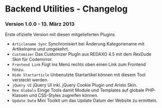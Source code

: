 Backend Utilities - Changelog
=============================

### Version 1.0.0 - 13. März 2013

Erste ofizielle Version mit diesen mitgelieferten Plugins

* `Articlename Sync` Synchronisiert bei Änderung Kategoriename mit Artikelname und umgekehrt.
* `Customizer` Das Customizer PlugIn aus REDAXO 4.5 mit dem RexDude Skin für Codemirror.
* `Frontend Link` Fügt ins Menü rechts oben einen Link zum Frontend hinzu.
* `Hide Startarticle` Unbenutzte Startartikel können mit diesem Tool versteckt werden.
* `jQuery UI` jQuery UI inkl. jQuery Cookie Plugin und Aristo Skin.
* `Rex Globals` Einige Tools damit Module und Templates auf globale PHP-Klassen und CSS-Styles zugreifen können.
* `Update Date` Mini Toolkit um das Update Datum der Website zu ermitteln.
